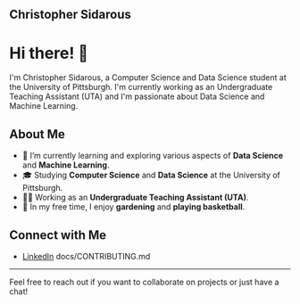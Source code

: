 ## Christopher Sidarous 

# Hi there! 👋

I'm Christopher Sidarous, a Computer Science and Data Science student at the University of Pittsburgh. I'm currently working as an Undergraduate Teaching Assistant (UTA) and I'm passionate about Data Science and Machine Learning.

## About Me

- 🌱 I’m currently learning and exploring various aspects of **Data Science** and **Machine Learning**.
- 🎓 Studying **Computer Science** and **Data Science** at the University of Pittsburgh.
- 🧑‍🏫 Working as an **Undergraduate Teaching Assistant (UTA)**.
- 🌿 In my free time, I enjoy **gardening** and **playing basketball**.

## Connect with Me

- [LinkedIn](./[https://www.linkedin.com/in/your-linkedin-profile](https://www.linkedin.com/in/csidarous/))
docs/CONTRIBUTING.md

---

Feel free to reach out if you want to collaborate on projects or just have a chat!

